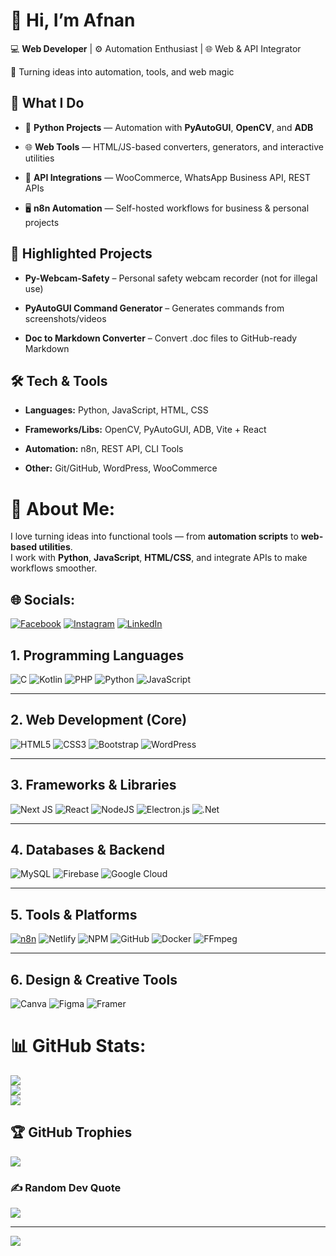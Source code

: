 # **👋 Hi, I’m Afnan**

💻 **Web Developer** | ⚙️ Automation Enthusiast | 🌐 Web & API Integrator

🚀 Turning ideas into automation, tools, and web magic

## **🚀 What I Do**

*   🐍 **Python Projects** — Automation with **PyAutoGUI**, **OpenCV**, and **ADB**
  
*   🌐 **Web Tools** — HTML/JS-based converters, generators, and interactive utilities  
    
*   🔗 **API Integrations** — WooCommerce, WhatsApp Business API, REST APIs  
    
*   🖥 **n8n Automation** — Self-hosted workflows for business & personal projects  
    

## **📂 Highlighted Projects**

*   **Py-Webcam-Safety** – Personal safety webcam recorder (not for illegal use)  
    
*   **PyAutoGUI Command Generator** – Generates commands from screenshots/videos  
    
*   **Doc to Markdown Converter** – Convert .doc files to GitHub-ready Markdown      

## **🛠 Tech & Tools**

*   **Languages:** Python, JavaScript, HTML, CSS  
    
*   **Frameworks/Libs:** OpenCV, PyAutoGUI, ADB, Vite + React  
    
*   **Automation:** n8n, REST API, CLI Tools  
    
*   **Other:** Git/GitHub, WordPress, WooCommerce  


# 💫 About Me:
I love turning ideas into functional tools — from **automation scripts** to **web-based utilities**.  
I work with **Python**, **JavaScript**, **HTML/CSS**, and integrate APIs to make workflows smoother.

## 🌐 Socials:
[![Facebook](https://img.shields.io/badge/Facebook-%231877F2.svg?logo=Facebook&logoColor=white)](https://facebook.com/afnannex) [![Instagram](https://img.shields.io/badge/Instagram-%23E4405F.svg?logo=Instagram&logoColor=white)](https://instagram.com/afnan_nex) [![LinkedIn](https://img.shields.io/badge/LinkedIn-%230077B5.svg?logo=linkedin&logoColor=white)](https://www.linkedin.com/in/muhammad-afnan-siddiqui-a9953a364) 

## 1. Programming Languages
![C](https://img.shields.io/badge/c-%2300599C.svg?style=for-the-badge&logo=c&logoColor=white)
![Kotlin](https://img.shields.io/badge/kotlin-%237F52FF.svg?style=for-the-badge&logo=kotlin&logoColor=white)
![PHP](https://img.shields.io/badge/php-%23777BB4.svg?style=for-the-badge&logo=php&logoColor=white)
![Python](https://img.shields.io/badge/python-3670A0?style=for-the-badge&logo=python&logoColor=ffdd54)
![JavaScript](https://img.shields.io/badge/javascript-%23323330.svg?style=for-the-badge&logo=javascript&logoColor=%23F7DF1E)

---

## 2. Web Development (Core)
![HTML5](https://img.shields.io/badge/html5-%23E34F26.svg?style=for-the-badge&logo=html5&logoColor=white)
![CSS3](https://img.shields.io/badge/css3-%231572B6.svg?style=for-the-badge&logo=css3&logoColor=white)
![Bootstrap](https://img.shields.io/badge/bootstrap-%238511FA.svg?style=for-the-badge&logo=bootstrap&logoColor=white)
![WordPress](https://img.shields.io/badge/WordPress-%23117AC9.svg?style=for-the-badge&logo=WordPress&logoColor=white)

---

## 3. Frameworks & Libraries
![Next JS](https://img.shields.io/badge/Next.js-black?style=for-the-badge&logo=next.js&logoColor=white)
![React](https://img.shields.io/badge/react-%2320232a.svg?style=for-the-badge&logo=react&logoColor=%2361DAFB)
![NodeJS](https://img.shields.io/badge/node.js-6DA55F?style=for-the-badge&logo=node.js&logoColor=white)
![Electron.js](https://img.shields.io/badge/Electron-191970?style=for-the-badge&logo=Electron&logoColor=white)
![.Net](https://img.shields.io/badge/.NET-5C2D91?style=for-the-badge&logo=.net&logoColor=white)

---

## 4. Databases & Backend
![MySQL](https://img.shields.io/badge/mysql-4479A1.svg?style=for-the-badge&logo=mysql&logoColor=white)
![Firebase](https://img.shields.io/badge/firebase-%23039BE5.svg?style=for-the-badge&logo=firebase)
![Google Cloud](https://img.shields.io/badge/GoogleCloud-%234285F4.svg?style=for-the-badge&logo=google-cloud&logoColor=white)

---

## 5. Tools & Platforms
[![n8n](https://img.shields.io/badge/n8n-%23F05A28.svg?style=for-the-badge&logo=n8n&logoColor=white)](https://n8n.io/)
![Netlify](https://img.shields.io/badge/netlify-%23000000.svg?style=for-the-badge&logo=netlify&logoColor=#00C7B7)
![NPM](https://img.shields.io/badge/NPM-%23CB3837.svg?style=for-the-badge&logo=npm&logoColor=white)
![GitHub](https://img.shields.io/badge/github-%23121011.svg?style=for-the-badge&logo=github&logoColor=white)
![Docker](https://img.shields.io/badge/docker-%230db7ed.svg?style=for-the-badge&logo=docker&logoColor=white)
![FFmpeg](https://shields.io/badge/FFmpeg-%23171717.svg?logo=ffmpeg&style=for-the-badge&labelColor=171717&logoColor=5cb85c)


---

## 6. Design & Creative Tools
![Canva](https://img.shields.io/badge/Canva-%2300C4CC.svg?style=for-the-badge&logo=Canva&logoColor=white)
![Figma](https://img.shields.io/badge/figma-%23F24E1E.svg?style=for-the-badge&logo=figma&logoColor=white)
![Framer](https://img.shields.io/badge/Framer-black?style=for-the-badge&logo=framer&logoColor=blue)


# 📊 GitHub Stats:
![](https://github-readme-stats.vercel.app/api?username=afnan-nex&theme=dark&hide_border=false&include_all_commits=true&count_private=false)<br/>
![](https://nirzak-streak-stats.vercel.app/?user=afnan-nex&theme=dark&hide_border=false)<br/>
![](https://github-readme-stats.vercel.app/api/top-langs/?username=afnan-nex&theme=dark&hide_border=false&include_all_commits=true&count_private=false&layout=compact)

## 🏆 GitHub Trophies
![](https://github-profile-trophy.vercel.app/?username=afnan-nex&theme=radical&no-frame=false&no-bg=true&margin-w=4)

### ✍️ Random Dev Quote
![](https://quotes-github-readme.vercel.app/api?type=horizontal&theme=radical)

---
[![](https://visitcount.itsvg.in/api?id=afnan-nex&icon=0&color=0)](https://visitcount.itsvg.in)

<!-- Proudly created with GPRM ( https://gprm.itsvg.in ) -->
